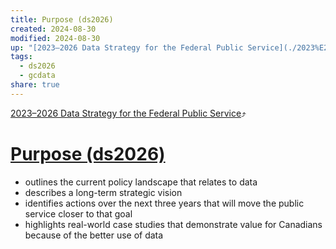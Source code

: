 ```yaml
---
title: Purpose (ds2026)
created: 2024-08-30
modified: 2024-08-30
up: "[2023–2026 Data Strategy for the Federal Public Service](./2023%E2%80%932026%20Data%20Strategy%20for%20the%20Federal%20Public%20Service.md)"
tags:
  - ds2026
  - gcdata
share: true
---
```

[2023–2026 Data Strategy for the Federal Public Service](./2023%E2%80%932026%20Data%20Strategy%20for%20the%20Federal%20Public%20Service.md)⤴️
# [Purpose (ds2026)](Purpose%20(ds2026).md)
- outlines the current policy landscape that relates to data
- describes a long-term strategic vision
- identifies actions over the next three years that will move the public service closer to that goal
- highlights real-world case studies that demonstrate value for Canadians because of the better use of data
